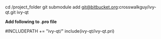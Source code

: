 cd /project_folder
git submodule add git@bitbucket.org:crosswalkguy/ivy-qt.git ivy-qt

**Add following to .pro file**

#INCLUDEPATH += "ivy-qt/"
include(ivy-qt/ivy-qt.pri)
